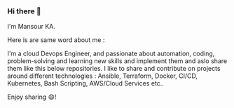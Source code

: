 ### Hi there 👋

<!--
**mansourka06/mansourka06** is a ✨ _special_ ✨ repository because its `README.md` (this file) appears on your GitHub profile.

Here are some ideas to get you started:

- 🔭 I’m currently working on ...
- 🌱 I’m currently learning ...
- 👯 I’m looking to collaborate on ...
- 🤔 I’m looking for help with ...
- 💬 Ask me about ...
- 📫 How to reach me: ...
- 😄 Pronouns: ...
- ⚡ Fun fact: ...
-->

I'm Mansour KA.

Here is are same word about me :

I'm a cloud Devops Engineer,
and passionate about automation, coding, problem-solving and learning new skills and implement them and aslo share them like this below repositories.
I like to share and contribute on projects around different technologies  : Ansible, Terraform, Docker, CI/CD, Kubernetes, Bash Scripting, AWS/Cloud Services etc..

Enjoy sharing 😄!
